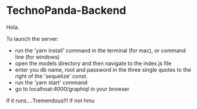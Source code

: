 # TechnoPanda-Backend

Hola.

To launch the server:
  - run the 'yarn install' command in the terminal (for mac), or command line (for windows)
  - open the models directory and then navigate to the index.js file
  - enter you db name, root and password in the three single quotes to the right of the 'sequelize' const.
  - run the 'yarn start' command
  - go to localhoat:4000/graphiql in your browser

If it runs....Tremendous!!!
if not hmu


